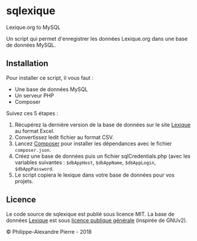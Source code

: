 # sqlexique
Lexique.org to MySQL

Un script qui permet d'enregistrer les données Lexique.org dans une base de données MySQL.

## Installation

Pour installer ce script, il vous faut :
* Une base de données MySQL
* Un serveur PHP
* Composer

Suivez ces 5 étapes :
1. Récupérez la dernière version de la base de données sur le site [Lexique](http://lexique.org) au format Excel.
2. Convertissez ledit fichier au format CSV.
3. Lancez [Composer](https://getcomposer.org/) pour installer les dépendances avec le fichier `composer.json`.
4. Créez une base de données puis un fichier sqlCredentials.php (avec les variables suivantes : `$dbAppHost`, `$dbAppName`, `$dbAppLogin`, `$dbAppPassword`.
5. Le script copiera le lexique dans votre base de données pour vos projets.

## Licence

Le code source de sqlexique est publié sous licence MIT.
La base de données [Lexique](http://lexique.org) est sous [licence publique générale](http://lexique.org/public/license_lexique.htm) (inspirée de GNUv2).

© Philippe-Alexandre Pierre - 2018
